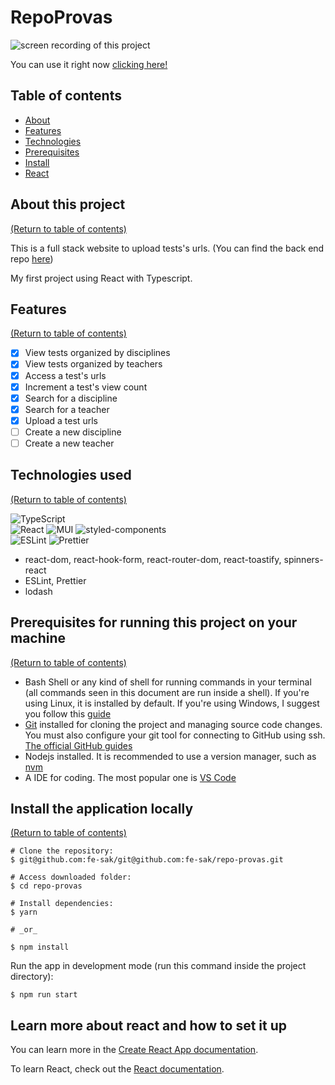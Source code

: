 # RepoProvas
<img src="https://user-images.githubusercontent.com/92526601/176753271-845e18d5-91db-41f1-a9f7-d1e60924bd16.gif" alt='screen recording of this project' />

You can use it right now [clicking here!](https://repo-provas-chi.vercel.app/)

## Table of contents
<!--ts-->
   * [About](#about-this-project)
   * [Features](#features)
   * [Technologies](#technologies-used)
   * [Prerequisites](#prerequisites-for-running-this-project-on-your-machine)
   * [Install](#install-the-application-locally)
   * [React](#learn-more-about-react-and-how-to-set-it-up)
   
<!--te-->

## About this project

[(Return to table of contents)](#table-of-contents)

This is a full stack website to upload tests's urls. (You can find the back end repo [here](https://github.com/fe-sak/repo-provas-api))

My first project using React with Typescript.

## Features

[(Return to table of contents)](#table-of-contents)

- [x] View tests organized by disciplines
- [x] View tests organized by teachers
- [x] Access a test's urls
- [x] Increment a test's view count
- [x] Search for a discipline
- [x] Search for a teacher
- [x] Upload a test urls
- [ ] Create a new discipline
- [ ] Create a new teacher

## Technologies used

[(Return to table of contents)](#table-of-contents)

![TypeScript](https://img.shields.io/badge/-TypeScript-black?style=flat&logo=typescript) \
![React](https://img.shields.io/badge/-React-black?style=flat&logo=react)
![MUI](https://img.shields.io/badge/-MUI-black?style=flat&logo=mui)
![styled-components](https://img.shields.io/badge/-styled--components-black?style=flat&logo=styled-components) \
![ESLint](https://img.shields.io/badge/-ESLint-black?style=flat&logo=eslint&logoColor=3e2c9a)
![Prettier](https://img.shields.io/badge/-Prettier-black?style=flat&logo=prettier)
- react-dom, react-hook-form, react-router-dom, react-toastify, spinners-react
- ESLint, Prettier
- lodash

## Prerequisites for running this project on your machine

[(Return to table of contents)](#table-of-contents)


- Bash Shell or any kind of shell for running commands in your terminal (all commands seen in this document are run inside a shell). If you're using Linux, it is installed by default. If you're using Windows, I suggest you follow this [guide](https://itsfoss.com/install-bash-on-windows/)
- [Git](https://git-scm.com) installed for cloning the project and managing source code changes. You must also configure your git tool for connecting to GitHub using ssh. [The official GitHub guides](https://docs.github.com/en/authentication/connecting-to-github-with-ssh)
- Nodejs installed. It is recommended to use a version manager, such as [nvm](https://github.com/nvm-sh/nvm)
- A IDE for coding. The most popular one is [VS Code](https://code.visualstudio.com/)

## Install the application locally

[(Return to table of contents)](#table-of-contents)

```
# Clone the repository:
$ git@github.com:fe-sak/git@github.com:fe-sak/repo-provas.git

# Access downloaded folder:
$ cd repo-provas

# Install dependencies: 
$ yarn

# _or_

$ npm install
```

Run the app in development mode (run this command inside the project directory):
```
$ npm run start
```

## Learn more about react and how to set it up

You can learn more in the [Create React App documentation](https://facebook.github.io/create-react-app/docs/getting-started).

To learn React, check out the [React documentation](https://reactjs.org/).

